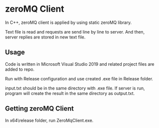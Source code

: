 # zeroMQ Client

In C++, zeroMQ client is applied by using static zeroMQ library. 

Text file is read and requests are send line by line to server. And then, server replies are stored in new text file.

## Usage

Code is written in Microsoft Visual Studio 2019 and related project files are added to repo.

Run with Release configuration and use created .exe file in Release folder.

input.txt should be in the same directory with .exe file. If server is run, program will create the result in the same directory as output.txt.

## Getting zeroMQ Client

In x64\release folder, run ZeroMqClient.exe.